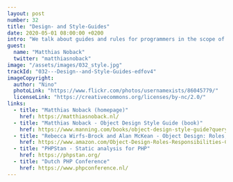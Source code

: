 ```yaml
---
layout: post
number: 32
title: "Design- and Style-Guides"
date: 2020-05-01 08:00:00 +0200
intro: "We talk about guides and rules for programmers in the scope of their code style and object style. With the help of book author Matthias Noback we realize that there is more possible with static analysis than one might think. And there is definitely a use for a catalogue of stereotypes of classes."
guest:
  name: "Matthias Noback"
  twitter: "matthiasnoback"
image: "/assets/images/032_style.jpg"
trackId: "032---Design--and-Style-Guides-edfov4"
imageCopyright:
  author: "Nino"
  photoLink: "https://www.flickr.com/photos/usernamexists/86045779/"
  licenseLink: "https://creativecommons.org/licenses/by-nc/2.0/"
links:
  - title: "Matthias Noback (homepage)"
    href: https://matthiasnoback.nl/
  - title: "Matthias Noback - Object Design Style Guide (book)"
    href: https://www.manning.com/books/object-design-style-guide?query=Matthias%20Noback
  - title: "Rebecca Wirfs-Brock and Alan McKean - Object Design: Roles, Responsibilities, and Collaborations (book)"
    href: https://www.amazon.com/Object-Design-Roles-Responsibilities-Collaborations/dp/0201379430
  - title: "PHPStan - Static analysis for PHP"
    href: https://phpstan.org/
  - title: "Dutch PHP Conference"
    href: https://www.phpconference.nl/
---
```

